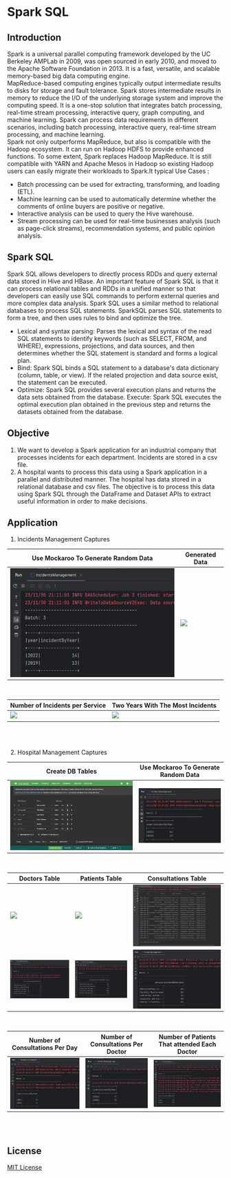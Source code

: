 # Spark SQL

## Introduction 
Spark is a universal parallel computing framework developed by the UC Berkeley AMPLab in 2009, was open sourced in early 2010, and moved to the Apache Software Foundation in 2013. It is a fast, versatile, and scalable memory-based big data computing engine.<br>
MapReduce-based computing engines typically output intermediate results to disks for storage and fault tolerance. Spark stores intermediate results in memory to reduce the I/O of the underlying storage system and improve the computing speed. It is a one-stop solution that integrates batch processing, real-time stream processing, interactive query, graph computing, and machine learning. Spark can process data requirements in different scenarios, including batch processing, interactive query, real-time stream processing, and machine learning. <br>
Spark not only outperforms MapReduce, but also is compatible with the Hadoop ecosystem. It can run on Hadoop HDFS to provide enhanced functions. To some extent, Spark replaces Hadoop MapReduce. It is still compatible with YARN and Apache Mesos in Hadoop so existing Hadoop users can easily migrate their workloads to Spark.It typical Use Cases :
- Batch processing can be used for extracting, transforming, and loading (ETL).
- Machine learning can be used to automatically determine whether the comments of online buyers are positive or negative.
- Interactive analysis can be used to query the Hive warehouse.
- Stream processing can be used for real-time businesses analysis (such as page-click streams), recommendation systems, and public opinion analysis.<br>

## Spark SQL
Spark SQL allows developers to directly process RDDs and query external data stored in Hive and HBase. An important feature of Spark SQL is that it can process relational tables and RDDs in a unified manner so that developers can easily use SQL commands to perform external queries and more complex data analysis. Spark SQL uses a similar method to relational databases to process SQL statements. SparkSQL parses SQL statements to form a tree, and then uses rules to bind and optimize the tree.<br>
- Lexical and syntax parsing: Parses the lexical and syntax of the read SQL statements to identify keywords (such as SELECT, FROM, and WHERE), expressions, projections, and data sources, and then determines whether the SQL statement is standard and forms a logical plan.
- Bind: Spark SQL binds a SQL statement to a database's data dictionary (column, table, or view). If the related projection and data source exist, the statement can be executed.
- Optimize: Spark SQL provides several execution plans and returns the data sets obtained from the database. Execute: Spark SQL executes the optimal execution plan obtained in the previous step and returns the datasets obtained from the database.

## Objective
1. We want to develop a Spark application for an industrial company that processes incidents for each department. Incidents are stored in a csv file.
2. A hospital wants to process this data using a Spark application in a parallel and distributed manner. The hospital has data stored in a relational database and csv files. The objective is to process this data using Spark SQL through the DataFrame and Dataset APIs to extract useful information in order to make decisions.

## Application
1. Incidents Management Captures
<table >
    <thead>
        <tr>
            <th>Use Mockaroo To Generate Random Data</th>
            <th>Generated Data</th>
        </tr>
    </thead>
    <tbody>
        <tr>
            <td><img src="Screenshots/image8.png""></td>
            <td><img src="Screenshots/image13.png""></td>
        </tr>
    </tbody>
</table><br>
<table >
    <thead>
        <tr>
            <th>Number of Incidents per Service</th>
            <th>Two Years With The Most Incidents</th>
        </tr>
    </thead>
    <tbody>
        <tr>
            <td><img src="Screenshots/image14.png""></td>
            <td><img src="Screenshots/image15.png""></td>
        </tr>
    </tbody>
</table>
<br><br>

2. Hospital Management Captures

<table >
    <thead>
        <tr>
            <th>Create DB Tables</th>
            <th>Use Mockaroo To Generate Random Data</th>
        </tr>
    </thead>
    <tbody>
        <tr>
            <td><img src="Screenshots/image9.png""></td>
            <td><img src="Screenshots/image8.png""></td>
        </tr>
    </tbody>
</table><br>
<table >
    <thead>
        <tr>
            <th>Doctors Table</th>
            <th>Patients Table</th>
            <th>Consultations Table</th>
        </tr>
    </thead>
    <tbody>
        <tr>
            <td><img src="Screenshots/image11.png""></td>
            <td><img src="Screenshots/image12.png""></td>
            <td><img src="Screenshots/image10.png""></td>
        </tr>
        <tr>
            <td><img src="Screenshots/image1.png""></td>
            <td><img src="Screenshots/image2.png""></td>
            <td><img src="Screenshots/image3.png""></td>
        </tr>
    </tbody>
</table><br>
<table >
    <thead>
        <tr>
            <th>Number of Consultations Per Day</th>
            <th>Number of Consultations Per Doctor</th>
            <th>Number of Patients That attended Each Doctor</th>
        </tr>
    </thead>
    <tbody>
        <tr>
            <td><img src="Screenshots/image5.png""></td>
            <td><img src="Screenshots/image6.png""></td>
            <td><img src="Screenshots/image7.png""></td>
        </tr>
    </tbody>
</table><br><br>

## License
[MIT License](LICENSE)

